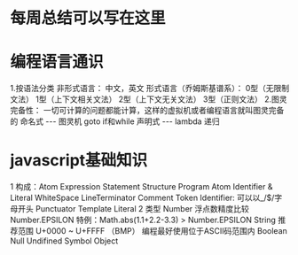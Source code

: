 # 每周总结可以写在这里
# 编程语言通识
 1.按语法分类 
 非形式语言： 中文，英文
 形式语言（乔姆斯基谱系）： 
    0型（无限制文法）
    1型（上下文相关文法）
    2型（上下文无关文法）
    3型（正则文法）
2.图灵完备性： 一切可计算的问题都能计算，这样的虚拟机或者编程语言就叫图灵完备的
    命名式 --- 图灵机
        goto
        if和while
    声明式 --- lambda
        递归
# javascript基础知识
1 构成：Atom
        Expression
        Statement
        Structure
        Program
Atom Identifier & Literal
    WhiteSpace
    LineTerminator
    Comment
    Token
        Identifier: 可以以_/$/字母开头
        Punctuator
        Template
        Literal
2 类型
    Number
        浮点数精度比较Number.EPSILON
        特例：Math.abs(1.1+2.2-3.3) > Number.EPSILON
    String
        推荐范围 U+0000 ~ U+FFFF （BMP）
        编程最好使用位于ASCII码范围内
    Boolean
    Null
    Undifined
    Symbol
    Object
